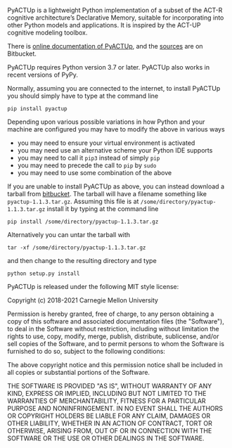 PyACTUp is a lightweight Python implementation of a subset of the
ACT-R cognitive architecture’s Declarative Memory, suitable for
incorporating into other Python models and applications. It is
inspired by the ACT-UP cognitive modeling toolbox.

There is [online documentation of PyACTUp](http://halle.psy.cmu.edu/pyactup/),
and the [sources](https://bitbucket.org/dfmorrison/pyactup/) are on Bitbucket.

PyACTUp requires Python version 3.7 or later. PyACTUp also works in
recent versions of PyPy.

Normally, assuming you are connected to the internet, to install
PyACTUp you should simply have to type at the command line

    pip install pyactup

Depending upon various possible variations in how Python and your
machine are configured you may have to modify the above in various
ways

* you may need to ensure your virtual environment is activated
* you may need use an alternative scheme your Python IDE supports
* you may need to call it `pip3` instead of simply `pip`
* you may need to precede the call to `pip` by `sudo`
* you may need to use some combination of the above

If you are unable to install PyACTUp as above, you can instead
download a tarball from
[bitbucket](https://bitbucket.org/dfmorrison/pyactup/downloads/).
The tarball will have a filename something like `pyactup-1.1.3.tar.gz`.
Assuming this file is at `/some/directory/pyactup-1.1.3.tar.gz` install
it by typing at the command line

    pip install /some/directory/pyactup-1.1.3.tar.gz

Alternatively you can untar the tarball with

    tar -xf /some/directory/pyactup-1.1.3.tar.gz

and then change to the resulting directory and type

    python setup.py install

PyACTUp is released under the following MIT style license:

Copyright (c) 2018-2021 Carnegie Mellon University

Permission is hereby granted, free of charge, to any person obtaining a copy of this
software and associated documentation files (the "Software"), to deal in the Software
without restriction, including without limitation the rights to use, copy, modify,
merge, publish, distribute, sublicense, and/or sell copies of the Software, and to
permit persons to whom the Software is furnished to do so, subject to the following
conditions:

The above copyright notice and this permission notice shall be included in all copies
or substantial portions of the Software.

THE SOFTWARE IS PROVIDED "AS IS", WITHOUT WARRANTY OF ANY KIND, EXPRESS OR IMPLIED,
INCLUDING BUT NOT LIMITED TO THE WARRANTIES OF MERCHANTABILITY, FITNESS FOR A
PARTICULAR PURPOSE AND NONINFRINGEMENT. IN NO EVENT SHALL THE AUTHORS OR COPYRIGHT
HOLDERS BE LIABLE FOR ANY CLAIM, DAMAGES OR OTHER LIABILITY, WHETHER IN AN ACTION OF
CONTRACT, TORT OR OTHERWISE, ARISING FROM, OUT OF OR IN CONNECTION WITH THE SOFTWARE
OR THE USE OR OTHER DEALINGS IN THE SOFTWARE.
